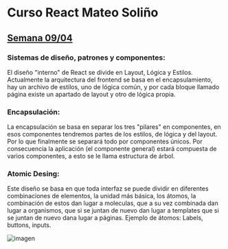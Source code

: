 # Curso React Mateo Soliño

## <ins> Semana 09/04 </ins>
### Sistemas de diseño, patrones y componentes: 
El diseño "interno" de React se divide en Layout, Lógica y Estilos. Actualmente la arquitectura del frontend se basa en el encapsulamiento, hay un archivo de estilos, uno de lógica común, y por cada bloque llamado página existe un apartado de layout y otro de lógica propia.

### Encapsulación:
La encapsulación se basa en separar los tres "pilares" en componentes, en esos componentes tendremos partes de los estilos, de lógica y del layout. Por lo que finalmente se separará todo por componentes únicos. Por consecuencia la aplicación (el componente general) estará compuesta de varios componentes, a esto se le llama estructura de árbol.

### Atomic Desing:
Este diseño se basa en que toda interfaz se puede dividir en diferentes combinaciones de elementos, la unidad más básica, los átomos, la combinación de estos dan lugar a moleculas, que a su vez combinada dan lugar a organismos, que si se juntan de nuevo dan lugar a templates que si se juntan de nuevo dana lugar a páginas. Ejemplo de átomos: Labels, buttons, inputs.

![imagen](https://github.com/mateosolinho/proyecto-final/assets/124877302/712abe9f-c761-4369-add4-7149c2c70a28)
